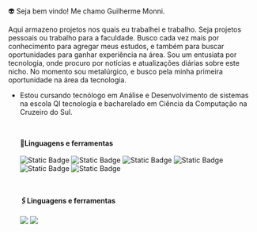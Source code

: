 👽 Seja bem vindo! Me chamo Guilherme Monni. <br>

 Aqui armazeno projetos nos quais eu trabalhei e trabalho. Seja projetos pessoais ou trabalho para a faculdade. Busco cada vez mais por conhecimento para agregar meus estudos, e também para buscar oportunidades para ganhar experiência na área. Sou um entusiata por tecnologia, onde procuro por notícias e atualizações diárias sobre este nicho. No momento sou metalúrgico, e busco pela minha primeira oportunidade na área da tecnologia.

- Estou cursando tecnólogo em Análise e Desenvolvimento de sistemas na escola QI tecnologia e bacharelado em Ciência da Computação na Cruzeiro do Sul.

  ##
  <br>
   <strong>💫Linguagens e ferramentas</strong>
   <br><br>
   <div>
      <img alt="Static Badge" src="https://img.shields.io/badge/HTML-black?style=flat&logo=HTML5&logoColor=red">
      <img alt="Static Badge" src="https://img.shields.io/badge/CSS-black?style=flat&logo=CSS&logoColor=blue">
      <img alt="Static Badge" src="https://img.shields.io/badge/JavaScript-black?style=flat&logo=JavaScript&logoColor=yellow">
      <img alt="Static Badge" src="https://img.shields.io/badge/PHP-black?style=flat&logo=PHP&logoColor=%23777BB4">
      <img alt="Static Badge" src="https://img.shields.io/badge/MySQL-black?style=flat&logo=MySQL&logoColor=%234479A1">
      <img alt="Static Badge" src="https://img.shields.io/badge/Git-black?style=flat&logo=Git&logoColor=%23F05032">
   </div>

  ##
  <br>
   <strong>🖇️Linguagens e ferramentas</strong>
   <br><br>
   <div> 
  <a href="https://www.instagram.com/monni.05/" target="_blank"><img src="https://img.shields.io/badge/-Instagram-%23E4405F?style=for-the-badge&logo=instagram&logoColor=white" target="_blank"></a>
  <a href="https://www.linkedin.com/in/guilherme-monni-a542a9244/" target="_blank"><img src="https://img.shields.io/badge/-LinkedIn-%230077B5?style=for-the-badge&logo=linkedin&logoColor=white" target="_blank"></a> 
  
</div>


<!---
GuilhermeMonni/GuilhermeMonni is a ✨ special ✨ repository because its `README.md` (this file) appears on your GitHub profile.
You can click the Preview link to take a look at your changes.
--->
